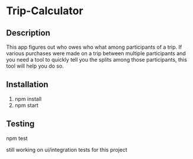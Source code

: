 # Trip-Calculator

## Description
<p>This app figures out who owes who what among participants of a trip. If various purchases were made on a trip between multiple participants and you need a tool to quickly tell you the splits among those participants, this tool will help you do so.</p>

## Installation
<ol>
<li>npm install</li>
<li>npm start</li>
</ol>

## Testing
<p>npm test</p>
<p>still working on ui/integration tests for this project</p>